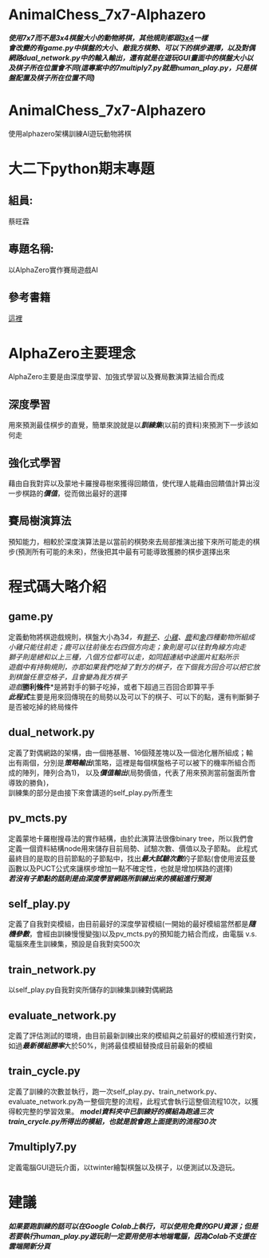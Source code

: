 # AnimalChess_7x7-Alphazero
***使用7x7而不是3x4棋盤大小的動物將棋，其他規則都跟[3x4](https://github.com/Stanley-Lius/AnimalChess_3x4-Alphazero)一樣***  
***會改變的有game.py中棋盤的大小、敵我方棋勢、可以下的棋步選擇，以及對偶網路dual_network.py中的輸入輸出，還有就是在遊玩GUI畫面中的棋盤大小以及棋子所在位置會不同(這專案中的7multiply7.py就是human_play.py，只是棋盤配置及棋子所在位置不同)***  
# AnimalChess_7x7-Alphazero
使用alphazero架構訓練AI遊玩動物將棋
# 大二下python期末專題
## 組員:  
蔡旺霖  
## 專題名稱:  
以AlphaZero實作賽局遊戲AI
## 參考書籍  
[這裡](https://www.tenlong.com.tw/products/9789863126515)
# AlphaZero主要理念  
AlphaZero主要是由深度學習、加強式學習以及賽局數演算法組合而成  
## 深度學習  
用來預測最佳棋步的直覺，簡單來說就是以***訓練集***(以前的資料)來預測下一步該如何走  
## 強化式學習  
藉由自我對弈以及蒙地卡羅搜尋樹來獲得回饋值，使代理人能藉由回饋值計算出沒一步棋路的***價值***，從而做出最好的選擇  
## 賽局樹演算法  
預知能力，相較於深度演算法是以當前的棋勢來去局部推演出接下來所可能走的棋步(預測所有可能的未來)，然後把其中最有可能導致獲勝的棋步選擇出來  
# 程式碼大略介紹  
## game.py
定義動物將棋遊戲規則，棋盤大小為3*4，有[獅子](https://github.com/Stanley-Lius/AnimalChess_3x4-Alphazero/blob/main/piece4.png)、[小雞](https://github.com/Stanley-Lius/AnimalChess_3x4-Alphazero/blob/main/piece1.png)、[鹿](https://github.com/Stanley-Lius/AnimalChess_3x4-Alphazero/blob/main/piece3.png)和[象](https://github.com/Stanley-Lius/AnimalChess_3x4-Alphazero/blob/main/piece2.png)四種動物所組成  
小雞只能往前走；鹿可以往前後左右四個方向走；象則是可以往對角線方向走  
獅子則是總和以上三種，八個方位都可以走，如同超連結中途圖片紅點所示  
遊戲中有持駒規則，亦即如果我們吃掉了對方的棋子，在下個我方回合可以把它放到棋盤任意空格子，且會變為我方棋子  
遊戲***勝利條件***是將對手的獅子吃掉，或者下超過三百回合即算平手  
***此程式***主要是用來回傳現在的局勢以及可以下的棋子、可以下的點，還有判斷獅子是否被吃掉的終局條件  
## dual_network.py  
定義了對偶網路的架構，由一個捲基層、16個殘差塊以及一個池化層所組成；輸出有兩個，分別是***策略輸出***(策略，這裡是每個棋盤格子可以被下的機率所組合而成的陣列，陣列合為1)，  以及***價值輸出***(局勢價值，代表了用來預測當前盤面所會導致的勝負)，  
訓練集的部分是由接下來會講道的self_play.py所產生  
## pv_mcts.py  
定義蒙地卡羅樹搜尋法的實作結構，由於此演算法很像binary tree，所以我們會定義一個資料結構node用來儲存目前局勢、試驗次數、價值以及子節點。
此程式最終目的是取的目前節點的子節點中，找出***最大試驗次數***的子節點(會使用波茲曼函數以及PUCT公式來讓棋步增加一點不確定性，也就是增加棋路的選擇)  
***若沒有子節點的話則是由深度學習網路所訓練出來的模組進行預測***    
## self_play.py  
定義了自我對奕模組，由目前最好的深度學習模組(一開始的最好模組當然都是***隨機參數***，會經由訓練慢慢變強)以及pv_mcts.py的預知能力結合而成，由電腦
v.s. 電腦來產生訓練集，預設是自我對奕500次  
## train_network.py  
以self_play.py自我對奕所儲存的訓練集訓練對偶網路  
## evaluate_network.py  
定義了評估測試的環境，由目前最新訓練出來的模組與之前最好的模組進行對奕，如過***最新模組勝率***大於50%，則將最佳模組替換成目前最新的模組  
## train_cycle.py
定義了訓練的次數並執行，跑一次self_play.py、train_network.py、evaluate_network.py為一整個完整的流程，此程式會執行這整個流程10次，以獲得較完整的學習效果。  ***model資料夾中已訓練好的模組為跑過三次train_crycle.py所得出的模組，也就是說會跑上面提到的流程30次***  
## 7multiply7.py  
定義電腦GUI遊玩介面，以twinter繪製棋盤以及棋子，以便測試以及遊玩。  
# 建議  
***如果要跑訓練的話可以在Google Colab上執行，可以使用免費的GPU資源；但是若要執行human_play.py遊玩則一定要用使用本地端電腦，因為Colab不支援在雲端開新分頁***



